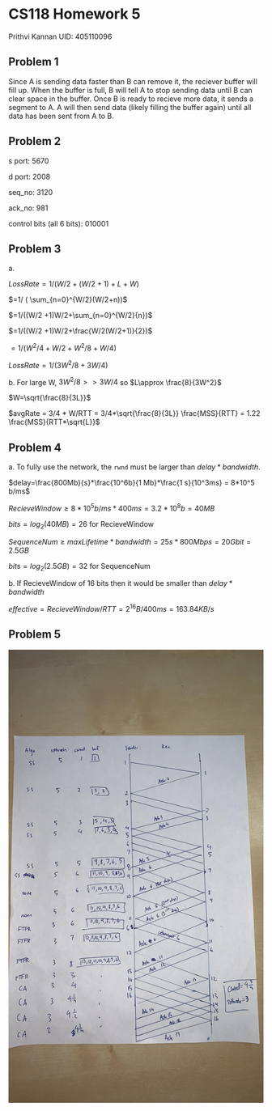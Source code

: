 # CS118 Homework 5

Prithvi Kannan
UID: 405110096

## Problem 1

Since A is sending data faster than B can remove it, the reciever buffer will fill up. When the buffer is full, B will tell A to stop sending data until B can clear space in the buffer. Once B is ready to recieve more data, it sends a segment to A. A will then send data (likely filling the buffer again) until all data has been sent from A to B. 

## Problem 2

s port: 5670

d port: 2008

seq_no: 3120

ack_no: 981

control bits (all 6 bits): 010001


## Problem 3

a. 

$LossRate = 1/ (W/2 + (W/2 +1) + L + W)$

$=1/ ( \sum_{n=0}^{W/2}(W/2+n))$

$=1/((W/2 +1)W/2+\sum_{n=0}^{W/2}{n})$

$=1/((W/2 +1)W/2+\frac{W/2(W/2+1)}{2})$

$=1/(W^2/4 +W/2+W^2/8+W/4)$

$LossRate =1/(3W^2/8 +3W/4)$

b. For large W, $3W^2/8 >> 3W/4$ so $L\approx \frac{8}{3W^2}$

$W=\sqrt{\frac{8}{3L}}$

$avgRate = 3/4 * W/RTT = 3/4*\sqrt{\frac{8}{3L}} \frac{MSS}{RTT} = 1.22 \frac{MSS}{RTT*\sqrt{L}}$


## Problem 4

a. To fully use the network, the `rwnd` must be larger than $delay*bandwidth$.

$delay=\frac{800Mb}{s}*\frac{10^6b}{1 Mb}*\frac{1 s}{10^3ms} = 8*10^5 b/ms$

$RecieveWindow \geq 8*10^5 b/ms * 400ms = 3.2*10^8 b = 40MB$

$bits=log_2(40MB)=26$ for RecieveWindow

$SequenceNum \geq maxLifetime * bandwidth = 25s * 800Mbps = 20Gbit = 2.5GB$

$bits=log_2(2.5GB)=32$ for SequenceNum

b. If RecieveWindow of 16 bits then it would be smaller than $delay * bandwidth$

$effective = RecieveWindow/RTT = 2^{16}B/400ms = 163.84 KB/s$

## Problem 5

![image](./Resources/hw5_5.jpg)